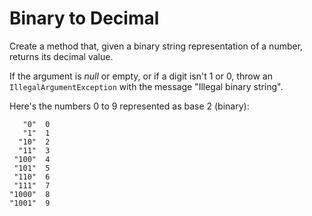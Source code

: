 # Binary to Decimal

Create a method that, given a binary string representation of a number, returns its decimal value.

If the argument is *null* or empty, or if a digit isn't 1 or 0, throw an `IllegalArgumentException` with the message "Illegal binary string".

Here's the numbers 0 to 9 represented as base 2 (binary):

```
   "0"	0
   "1"	1
  "10"	2
  "11"	3
 "100"	4
 "101"	5
 "110"	6
 "111"	7
"1000"	8
"1001"	9
```